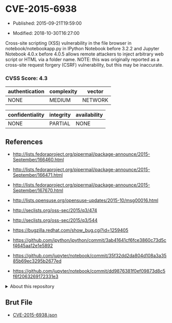 # CVE-2015-6938

- Published: 2015-09-21T19:59:00

- Modified: 2018-10-30T16:27:00

Cross-site scripting (XSS) vulnerability in the file browser in notebook/notebookapp.py in IPython Notebook before 3.2.2 and Jupyter Notebook 4.0.x before 4.0.5 allows remote attackers to inject arbitrary web script or HTML via a folder name.  NOTE: this was originally reported as a cross-site request forgery (CSRF) vulnerability, but this may be inaccurate.

### CVSS Score: **4.3**

| authentication | complexity | vector |
| --- | --- | --- |
| NONE | MEDIUM | NETWORK |

| confidentiality | integrity | availability |
| --- | --- | --- |
| NONE | PARTIAL | NONE |

## References

* http://lists.fedoraproject.org/pipermail/package-announce/2015-September/166460.html

* http://lists.fedoraproject.org/pipermail/package-announce/2015-September/166471.html

* http://lists.fedoraproject.org/pipermail/package-announce/2015-September/167670.html

* http://lists.opensuse.org/opensuse-updates/2015-10/msg00016.html

* http://seclists.org/oss-sec/2015/q3/474

* http://seclists.org/oss-sec/2015/q3/544

* https://bugzilla.redhat.com/show_bug.cgi?id=1259405

* https://github.com/ipython/ipython/commit/3ab41641cf6fce3860c73d5cf4645aa12e1e5892

* https://github.com/jupyter/notebook/commit/35f32dd2da804d108a3a3585b69ec3295b2677ed

* https://github.com/jupyter/notebook/commit/dd9876381f0ef09873d8c5f6f2063269172331e3

<details>
<summary>About this repository</summary> 

  This repository is part of the project [Live Hack CVE](https://github.com/Live-Hack-CVE). Main website can be found [www.live-hack.org](https://www.live-hack.org) 
  
  Made by [Sn0wAlice](https://github.com/Sn0wAlice) for the people that care about security and need to have a feed of the latest CVEs. Hope you enjoy it, don't forget to star the repo and follow me on [Twitter](https://twitter.com/Sn0wAlice) and [Github](https://github.com/Sn0wAlice). And that is my [personnal website](https://www.alice-snow.me/)

  - [Home Page](https://github.com/Live-Hack-CVE)
  - [Framework](https://github.com/Live-Hack-CVE/cve-framework)
  - [CVE database](https://github.com/Live-Hack-CVE/full_database)
  - [Changelog](https://github.com/Live-Hack-CVE/Changelog)
</details>

## Brut File

* [CVE-2015-6938.json](https://raw.githubusercontent.com/Live-Hack-CVE/full_database/main/cves/2015/CVE-2015-6938.json)


